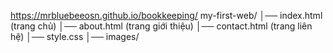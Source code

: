 https://mrbluebeeosn.github.io/bookkeeping/
my-first-web/
│── index.html        (trang chủ)
│── about.html        (trang giới thiệu)
│── contact.html      (trang liên hệ)
│── style.css
│── images/
